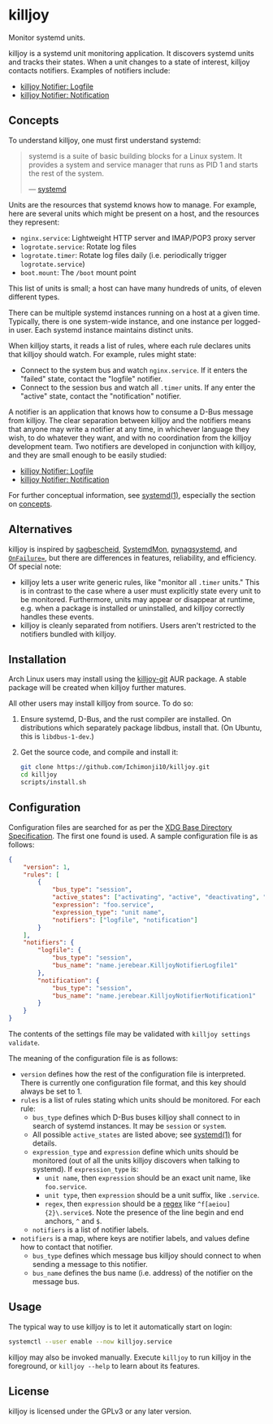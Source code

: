 killjoy
=======

Monitor systemd units.

killjoy is a systemd unit monitoring application. It discovers systemd units and tracks their
states. When a unit changes to a state of interest, killjoy contacts
notifiers. Examples of notifiers include:

* [killjoy Notifier: Logfile](https://github.com/Ichimonji10/killjoy-notifier-logfile)
* [killjoy Notifier: Notification](https://github.com/Ichimonji10/killjoy-notifier-notification)

Concepts
--------

To understand killjoy, one must first understand systemd:

> systemd is a suite of basic building blocks for a Linux system. It provides a system and
> service manager that runs as PID 1 and starts the rest of the system.
>
> — [systemd](https://freedesktop.org/wiki/Software/systemd/)

Units are the resources that systemd knows how to manage. For example, here are several units
which might be present on a host, and the resources they represent:

* `nginx.service`: Lightweight HTTP server and IMAP/POP3 proxy server
* `logrotate.service`: Rotate log files
* `logrotate.timer`: Rotate log files daily (i.e. periodically trigger `logrotate.service`)
* `boot.mount`: The `/boot` mount point

This list of units is small; a host can have many hundreds of units, of eleven different types.

There can be multiple systemd instances running on a host at a given time. Typically, there is
one system-wide instance, and one instance per logged-in user. Each systemd instance maintains
distinct units.

When killjoy starts, it reads a list of rules, where each rule declares units that killjoy should
watch. For example, rules might state:

* Connect to the system bus and watch `nginx.service`. If it enters the "failed" state, contact
  the "logfile" notifier.
* Connect to the session bus and watch all `.timer` units. If any enter the "active" state,
  contact the "notification" notifier.

A notifier is an application that knows how to consume a D-Bus message from killjoy. The clear
separation between killjoy and the notifiers means that anyone may write a notifier at any time,
in whichever language they wish, to do whatever they want, and with no coordination from the
killjoy development team. Two notifiers are developed in conjunction with killjoy, and they are
small enough to be easily studied:

* [killjoy Notifier: Logfile](https://github.com/Ichimonji10/killjoy-notifier-logfile)
* [killjoy Notifier: Notification](https://github.com/Ichimonji10/killjoy-notifier-notification)

For further conceptual information, see
[systemd(1)](https://www.freedesktop.org/software/systemd/man/systemd.html),
especially the section on
[concepts](https://www.freedesktop.org/software/systemd/man/systemd.html#Concepts).

Alternatives
------------

killjoy is inspired by
[sagbescheid](https://sagbescheid.readthedocs.io/en/latest/),
[SystemdMon](https://github.com/joonty/systemd_mon),
[pynagsystemd](https://github.com/kbytesys/pynagsystemd), and
[`OnFailure=`](https://www.freedesktop.org/software/systemd/man/systemd.unit.html),
but there are differences in features, reliability, and efficiency. Of special
note:

* killjoy lets a user write generic rules, like "monitor all `.timer` units." This is in contrast
  to the case where a user must explicitly state every unit to be monitored. Furthermore, units
  may appear or disappear at runtime, e.g. when a package is installed or uninstalled, and
  killjoy correctly handles these events.
* killjoy is cleanly separated from notifiers. Users aren't restricted to the notifiers bundled
  with killjoy.

Installation
------------

Arch Linux users may install using the
[killjoy-git](https://aur.archlinux.org/packages/killjoy-git/) AUR package. A
stable package will be created when killjoy further matures.

All other users may install killjoy from source. To do so:

1.   Ensure systemd, D-Bus, and the rust compiler are installed. On distributions which
     separately package libdbus, install that. (On Ubuntu, this is `libdbus-1-dev`.)
2.   Get the source code, and compile and install it:

     ```bash
     git clone https://github.com/Ichimonji10/killjoy.git
     cd killjoy
     scripts/install.sh
     ```

Configuration
-------------

Configuration files are searched for as per the [XDG Base Directory
Specification](https://specifications.freedesktop.org/basedir-spec/basedir-spec-latest.html).
The first one found is used. A sample configuration file is as follows:

```json
{
    "version": 1,
    "rules": [
        {
            "bus_type": "session",
            "active_states": ["activating", "active", "deactivating", "inactive", "failed"],
            "expression": "foo.service",
            "expression_type": "unit name",
            "notifiers": ["logfile", "notification"]
        }
    ],
    "notifiers": {
        "logfile": {
            "bus_type": "session",
            "bus_name": "name.jerebear.KilljoyNotifierLogfile1"
        },
        "notification": {
            "bus_type": "session",
            "bus_name": "name.jerebear.KilljoyNotifierNotification1"
        }
    }
}
```

The contents of the settings file may be validated with `killjoy settings validate`.

The meaning of the configuration file is as follows:

*    `version` defines how the rest of the configuration file is interpreted. There is currently
     one configuration file format, and this key should always be set to 1.
*    `rules` is a list of rules stating which units should be monitored. For each rule:
     *   `bus_type` defines which D-Bus buses killjoy shall connect to in search of systemd
         instances. It may be `session` or `system`.
     *   All possible `active_states` are listed above; see
         [systemd(1)](https://www.freedesktop.org/software/systemd/man/systemd.html)
         for details.
     *   `expression_type` and `expression` define which units should be monitored (out of all
         the units killjoy discovers when talking to systemd). If `expression_type` is:
         *   `unit name`, then `expression` should be an exact unit name, like `foo.service`.
         *   `unit type`, then `expression` should be a unit suffix, like `.service`.
         *   `regex`, then `expression` should be a [regex](https://docs.rs/crate/regex/) like
             `^f[aeiou]{2}\.service$`. Note the presence of the line begin and
             end anchors, `^` and `$`.
     *   `notifiers` is a list of notifier labels.
*    `notifiers` is a map, where keys are notifier labels, and values define how to contact that
     notifier.
     *   `bus_type` defines which message bus killjoy should connect to when sending a message to
         this notifier.
     *   `bus_name` defines the bus name (i.e. address) of the notifier on the message bus.

Usage
-----

The typical way to use killjoy is to let it automatically start on login:

```bash
systemctl --user enable --now killjoy.service
```

killjoy may also be invoked manually. Execute `killjoy` to run killjoy in the foreground, or
`killjoy --help` to learn about its features.

License
-------

killjoy is licensed under the GPLv3 or any later version.
